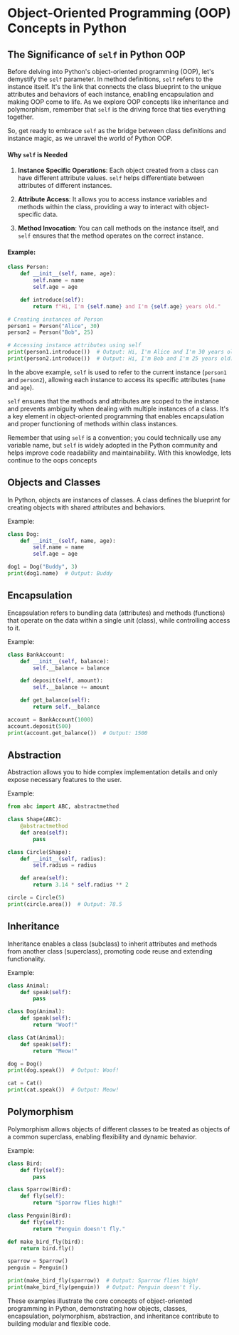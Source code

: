 # Object-Oriented Programming (OOP) Concepts in Python

## The Significance of `self` in Python OOP

Before delving into Python's object-oriented programming (OOP), let's demystify the `self` parameter. In method definitions, `self` refers to the instance itself. It's the link that connects the class blueprint to the unique attributes and behaviors of each instance, enabling encapsulation and making OOP come to life. As we explore OOP concepts like inheritance and polymorphism, remember that `self` is the driving force that ties everything together.

So, get ready to embrace `self` as the bridge between class definitions and instance magic, as we unravel the world of Python OOP.



#### Why `self` is Needed

1. **Instance Specific Operations**: Each object created from a class can have different attribute values. `self` helps differentiate between attributes of different instances.

2. **Attribute Access**: It allows you to access instance variables and methods within the class, providing a way to interact with object-specific data.

3. **Method Invocation**: You can call methods on the instance itself, and `self` ensures that the method operates on the correct instance.

#### Example:

```python
class Person:
    def __init__(self, name, age):
        self.name = name
        self.age = age

    def introduce(self):
        return f"Hi, I'm {self.name} and I'm {self.age} years old."

# Creating instances of Person
person1 = Person("Alice", 30)
person2 = Person("Bob", 25)

# Accessing instance attributes using self
print(person1.introduce())  # Output: Hi, I'm Alice and I'm 30 years old.
print(person2.introduce())  # Output: Hi, I'm Bob and I'm 25 years old.
```

In the above example, `self` is used to refer to the current instance (`person1` and `person2`), allowing each instance to access its specific attributes (`name` and `age`).

`self` ensures that the methods and attributes are scoped to the instance and prevents ambiguity when dealing with multiple instances of a class. It's a key element in object-oriented programming that enables encapsulation and proper functioning of methods within class instances.

Remember that using `self` is a convention; you could technically use any variable name, but `self` is widely adopted in the Python community and helps improve code readability and maintainability. With this knowledge, lets continue to the oops concepts







## Objects and Classes

In Python, objects are instances of classes. A class defines the blueprint for creating objects with shared attributes and behaviors.

Example:

```python
class Dog:
    def __init__(self, name, age):
        self.name = name
        self.age = age

dog1 = Dog("Buddy", 3)
print(dog1.name)  # Output: Buddy
```

## Encapsulation

Encapsulation refers to bundling data (attributes) and methods (functions) that operate on the data within a single unit (class), while controlling access to it.

Example:

```python
class BankAccount:
    def __init__(self, balance):
        self.__balance = balance

    def deposit(self, amount):
        self.__balance += amount

    def get_balance(self):
        return self.__balance

account = BankAccount(1000)
account.deposit(500)
print(account.get_balance())  # Output: 1500
```

## Abstraction

Abstraction allows you to hide complex implementation details and only expose necessary features to the user.

Example:

```python
from abc import ABC, abstractmethod

class Shape(ABC):
    @abstractmethod
    def area(self):
        pass

class Circle(Shape):
    def __init__(self, radius):
        self.radius = radius

    def area(self):
        return 3.14 * self.radius ** 2

circle = Circle(5)
print(circle.area())  # Output: 78.5
```

## Inheritance

Inheritance enables a class (subclass) to inherit attributes and methods from another class (superclass), promoting code reuse and extending functionality.

Example:

```python
class Animal:
    def speak(self):
        pass

class Dog(Animal):
    def speak(self):
        return "Woof!"

class Cat(Animal):
    def speak(self):
        return "Meow!"

dog = Dog()
print(dog.speak())  # Output: Woof!

cat = Cat()
print(cat.speak())  # Output: Meow!
```

## Polymorphism

Polymorphism allows objects of different classes to be treated as objects of a common superclass, enabling flexibility and dynamic behavior.

Example:

```python
class Bird:
    def fly(self):
        pass

class Sparrow(Bird):
    def fly(self):
        return "Sparrow flies high!"

class Penguin(Bird):
    def fly(self):
        return "Penguin doesn't fly."

def make_bird_fly(bird):
    return bird.fly()

sparrow = Sparrow()
penguin = Penguin()

print(make_bird_fly(sparrow))  # Output: Sparrow flies high!
print(make_bird_fly(penguin))  # Output: Penguin doesn't fly.
```

These examples illustrate the core concepts of object-oriented programming in Python, demonstrating how objects, classes, encapsulation, polymorphism, abstraction, and inheritance contribute to building modular and flexible code.
